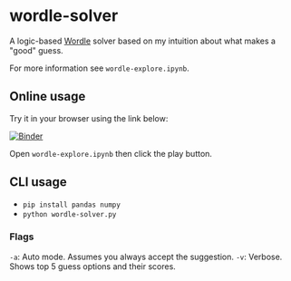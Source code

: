 # wordle-solver

A logic-based [Wordle](https://www.nytimes.com/games/wordle/index.html) solver based on my intuition about what makes a "good" guess.

For more information see `wordle-explore.ipynb`.

## Online usage
Try it in your browser using the link below:

[![Binder](https://mybinder.org/badge_logo.svg)](https://mybinder.org/v2/gh/juleskuehn/wordle-solver/HEAD)

Open `wordle-explore.ipynb` then click the play button.

## CLI usage
* `pip install pandas numpy`
* `python wordle-solver.py`
 
### Flags
`-a`: Auto mode. Assumes you always accept the suggestion.
`-v`: Verbose. Shows top 5 guess options and their scores.